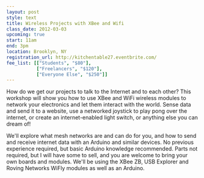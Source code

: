 ```yaml
---
layout: post
style: text
title: Wireless Projects with XBee and Wifi
class_date: 2012-03-03
upcoming: true
start: 11am
end: 3pm
location: Brooklyn, NY
registration_url: http://kitchentable27.eventbrite.com/
fee_list: [["Students", "$80"],
           ["Freelancers", "$120"],
           ["Everyone Else", "$250"]]
---
```

How do we get our projects to talk to the Internet and to each other?  This workshop will show you how to use XBee and WiFi wireless modules to network your electronics and let them interact with the world.  Sense data and send it to a website, use a networked joystick to play pong over the internet, or create an internet-enabled light switch, or anything else you can dream of!
 
We'll explore what mesh networks are and can do for you, and how to send and receive internet data with an Arduino and similar devices.  No previous experience required, but basic Arduino knowledge recommended.  Parts not required, but I will have some to sell, and you are welcome to bring your own boards and modules.  We'll be using the XBee ZB, USB Explorer and Roving Networks WiFly modules as well as an Arduino.